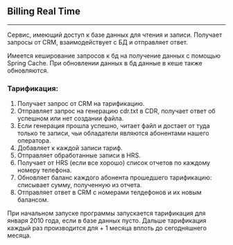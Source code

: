 ## Billing Real Time

----------

Сервис, имеющий доступ к базе данных для чтения и записи.
Получает запросы от CRM, взаимодействует с БД и отправляет ответ.

Имеется кеширование запросов к бд на получение данных с помощью Spring Cache. При обновлении данных в бд данные в кеше также обновляются.

### Тарификация:

1. Получает запрос от CRM на тарификацию.
2. Отправляет запрос на генерацию cdr.txt в CDR, получает ответ об успешном или нет создании файла.
3. Если генерация прошла успешно, читает файл и достает от туда только те записи, чьи обладатели являются абонентами нашего оператора.
4. Добавляет к каждой записи тариф.
5. Отправляет обработанные записи в HRS.
6. Получает от HRS (если все хорошо) список отчетов по каждому номеру телефона.
7. Обновляет баланс каждого абонента прошедшего тарификацию: списывает сумму, полученную из отчета.
8. Отправляет ответ в CRM с номерами телдефонов и их новым балансом.


При начальном запуске программы запускается тарификация для января 2010 года, если в базе данных пусто. Дальше тарификация каждый раз производится для + 1 месяца вплоть до сегодняшнего месяца.